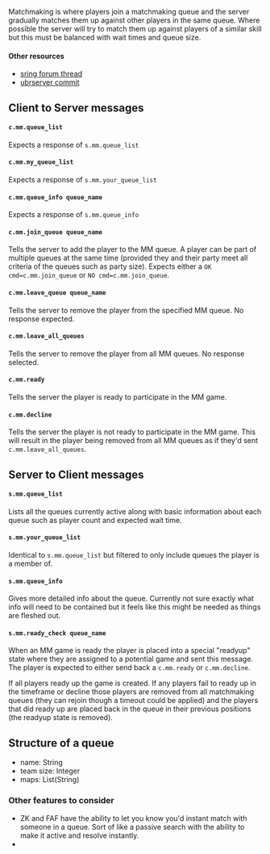 Matchmaking is where players join a matchmaking queue and the server gradually matches them up against other players in the same queue. Where possible the server will try to match them up against players of a similar skill but this must be balanced with wait times and queue size.

#### Other resources
- [sring forum thread](https://springrts.com/phpbb/viewtopic.php?f=71&t=33072)
- [ubrserver commit](https://github.com/spring/uberserver/compare/master...gajop:master)

## Client to Server messages
#### `c.mm.queue_list`
Expects a response of `s.mm.queue_list`

#### `c.mm.my_queue_list`
Expects a response of `s.mm.your_queue_list`

#### `c.mm.queue_info queue_name`
Expects a response of `s.mm.queue_info`

#### `c.mm.join_queue queue_name`
Tells the server to add the player to the MM queue. A player can be part of multiple queues at the same time (provided they and their party meet all criteria of the queues such as party size). Expects either a `OK cmd=c.mm.join_queue` or `NO cmd=c.mm.join_queue`.

#### `c.mm.leave_queue queue_name`
Tells the server to remove the player from the specified MM queue. No response expected.

#### `c.mm.leave_all_queues`
Tells the server to remove the player from all MM queues. No response selected.

#### `c.mm.ready`
Tells the server the player is ready to participate in the MM game.

#### `c.mm.decline`
Tells the server the player is not ready to participate in the MM game. This will result in the player being removed from all MM queues as if they'd sent `c.mm.leave_all_queues`.

## Server to Client messages
#### `s.mm.queue_list`
Lists all the queues currently active along with basic information about each queue such as player count and expected wait time.

#### `s.mm.your_queue_list`
Identical to `s.mm.queue_list` but filtered to only include queues the player is a member of.

#### `s.mm.queue_info`
Gives more detailed info about the queue. Currently not sure exactly what info will need to be contained but it feels like this might be needed as things are fleshed out.

#### `s.mm.ready_check queue_name`
When an MM game is ready the player is placed into a special "readyup" state where they are assigned to a potential game and sent this message. The player is expected to either send back a `c.mm.ready` or `c.mm.decline`.

If all players ready up the game is created. If any players fail to ready up in the timeframe or decline those players are removed from all matchmaking queues (they can rejoin though a timeout could be applied) and the players that did ready up are placed back in the queue in their previous positions (the readyup state is removed).

## Structure of a queue
- name: String
- team size: Integer
- maps: List(String)

### Other features to consider
- ZK and FAF have the ability to let you know you'd instant match with someone in a queue. Sort of like a passive search with the ability to make it active and resolve instantly.
- 